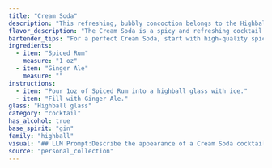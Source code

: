 ```yaml
---
title: "Cream Soda"
description: "This refreshing, bubbly concoction belongs to the Highball family, known for their tall, ice-filled format and simple ingredient list.  While its exact origin is unclear, its combination of spiced rum and ginger ale likely emerged in the early 20th century, a time when both ingredients were readily available and enjoyed in popular drinks. "
flavor_description: "The Cream Soda is a spicy and refreshing cocktail with a unique flavor profile. The spiced rum brings notes of cinnamon, clove, and vanilla, which are softened by the sweetness of the ginger ale. The ginger adds a subtle warmth and a slight bite, while the bubbles create a lively and effervescent texture. This combination results in a surprisingly complex and balanced drink that is perfect for warm weather. "
bartender_tips: "For a perfect Cream Soda, start with high-quality spiced rum.  Use a chilled glass and fill it with ice. Add rum, then top with ginger ale, leaving a bit of headroom for the fizz.  A squeeze of lime adds a refreshing brightness.  Don't over-shake or stir – you want the ginger ale to retain its effervescence.  Enjoy! "
ingredients:
  - item: "Spiced Rum"
    measure: "1 oz"
  - item: "Ginger Ale"
    measure: ""
instructions:
  - item: "Pour 1oz of Spiced Rum into a highball glass with ice."
  - item: "Fill with Ginger Ale."
glass: "Highball glass"
category: "cocktail"
has_alcohol: true
base_spirit: "gin"
family: "highball"
visual: "## LLM Prompt:Describe the appearance of a Cream Soda cocktail, made with spiced rum and ginger ale. Consider these aspects:* **Color:** What is the overall color of the drink? Is it a single, uniform color, or does it have variations or layers?* **Transparency:** Is the drink clear, cloudy, or opaque? * **Texture:**  Is the drink smooth, bubbly, or have any visible ingredients?* **Garnish:**  What garnishes, if any, are added to the cocktail? How do they affect the visual appeal? Please be descriptive and imaginative, capturing the essence of this unique cocktail. "
source: "personal_collection"
---
```


